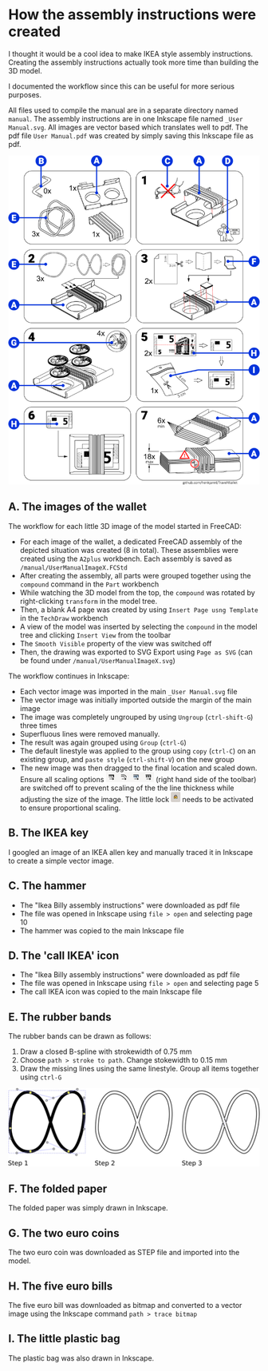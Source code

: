 # How the assembly instructions were created

I thought it would be a cool idea to make IKEA style assembly instructions. Creating the assembly instructions actually took more time than building the 3D model.

I documented the workflow since this can be useful for more serious purposes.

All files used to compile the manual are in a separate directory named `manual`. The assembly instructions are in one Inkscape file named `_User Manual.svg`. All images are vector based which translates well to pdf. The pdf file `User Manual.pdf` was created by simply saving this Inkscape file as pdf.

<p align="center">
  <img src="themakingof.png" alt="overview" width="600">
</p>

## A. The images of the wallet
The workflow for each little 3D image of the model started in FreeCAD:
* For each image of the wallet, a dedicated FreeCAD assembly of the depicted situation was created (8 in total). These assemblies were created using the `A2plus` workbench. Each assembly is saved as `/manual/UserManualImageX.FCStd`
* After creating the assembly, all parts were grouped together using the `compound` command in the `Part` workbench
* While watching the 3D model from the top, the `compound` was rotated by right-clicking `transform` in the model tree.  
* Then, a blank A4 page was created by using `Insert Page usng Template` in the `TechDraw` workbench
* A view of the model was inserted by selecting the `compound` in the model tree and clicking `Insert View` from the toolbar
* The `Smooth Visible` property of the view was switched off
* Then, the drawing was exported to SVG Export using `Page as SVG` (can be found under `/manual/UserManualImageX.svg`)

The workflow continues in Inkscape:
* Each vector image was imported in the main `_User Manual.svg` file
* The vector image was initially imported outside the margin of the main image
* The image was completely ungrouped by using `Ungroup` (`ctrl-shift-G`) three times
* Superfluous lines were removed manually.
* The result was again grouped using `Group` (`ctrl-G`)
* The default linestyle was applied to the group using `copy` (`ctrl-C`) on an existing group, and `paste style` (`ctrl-shift-V`) on the new group
* The new image was then dragged to the final location and scaled down. Ensure all scaling options <img src="scale_options.png" alt="options" height="20"> (right hand side of the toolbar) are switched off to prevent scaling of the the line thickness while adjusting the size of the image. The little lock <img src="little_lock.png" alt="options" height="20"> needs to be activated to ensure proportional scaling.

## B. The IKEA key
I googled an image of an IKEA allen key and manually traced it in Inkscape to create a simple vector image.

## C. The hammer
* The "Ikea Billy assembly instructions" were downloaded as pdf file
* The file was opened in Inkscape using `file > open` and selecting page 10
* The hammer was copied to the main Inkscape file

## D. The 'call IKEA' icon
* The "Ikea Billy assembly instructions" were downloaded as pdf file
* The file was opened in Inkscape using `file > open` and selecting page 5
* The call IKEA icon was copied to the main Inkscape file

## E. The rubber bands
The rubber bands can be drawn as follows:

1. Draw a closed B-spline with strokewidth of 0.75 mm
1. Choose `path > stroke to path`. Change stokewidth to 0.15 mm
1. Draw the missing lines using the same linestyle. Group all items together using `ctrl-G`

<p align="left">
  <img src="rubberband.png" alt="step 3" width="600">
</p>  

## F. The folded paper
The folded paper was simply drawn in Inkscape.

## G. The two euro coins
The two euro coin was downloaded as STEP file and imported into the model.

## H. The five euro bills
The five euro bill was downloaded as bitmap and converted to a vector image using the Inkscape command `path > trace bitmap`

## I. The little plastic bag
The plastic bag was also drawn in Inkscape.

